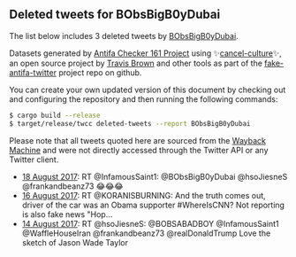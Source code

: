 ## Deleted tweets for BObsBigB0yDubai

The list below includes 3 deleted tweets by
[BObsBigB0yDubai](https://twitter.com/BObsBigB0yDubai).



Datasets generated by [Antifa Checker 161 Project](https://twitter.com/antifacheck161) using ✨[cancel-culture](https://github.com/travisbrown/cancel-culture)✨, an open source project by 
[Travis Brown](https://twitter.com/travisbrown) and other tools as part of the 
[fake-antifa-twitter](https://github.com/antifacheck161/fake-antifa-twitter) project repo on github.

You can create your own updated version of this document by checking out and configuring the
repository and then running the following commands:

```bash
$ cargo build --release
$ target/release/twcc deleted-tweets --report BObsBigB0yDubai
```

Please note that all tweets quoted here are sourced from the
[Wayback Machine](https://web.archive.org) and were not directly accessed through the Twitter API or
any Twitter client.

* [18 August 2017](https://web.archive.org/web/20170818040213/https://twitter.com/BObsBigB0yDubai/status/898394579031834626): RT @InfamousSaint1: @BObsBigB0yDubai @hsoJiesneS @frankandbeanz73 😂😂😂 <!--898394579031834626-->
* [16 August 2017](https://web.archive.org/web/20170816195511/https://twitter.com/BObsBigB0yDubai/status/897909625218936832): RT @KORANISBURNING: And the truth comes out, driver of the car was an Obama supporter #WhereIsCNN? Not reporting is also fake news "Hop…  <!--897909625218936832-->
* [14 August 2017](https://web.archive.org/web/20170814101549/https://twitter.com/BObsBigB0yDubai/status/897039047092310016): RT @hsoJiesneS: @BOBSABADBOY @InfamousSaint1 @WaffleHouseIran @frankandbeanz73 @realDonaldTrump Love the sketch of Jason Wade Taylor <!--897039047092310016-->
